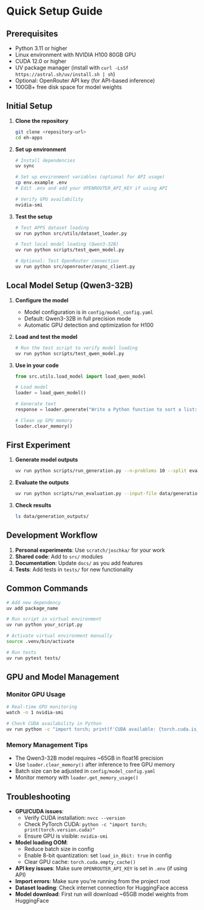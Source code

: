 # Quick Setup Guide

## Prerequisites

- Python 3.11 or higher
- Linux environment with NVIDIA H100 80GB GPU
- CUDA 12.0 or higher
- UV package manager (install with `curl -LsSf https://astral.sh/uv/install.sh | sh`)
- Optional: OpenRouter API key (for API-based inference)
- 100GB+ free disk space for model weights

## Initial Setup

1. **Clone the repository**
   ```bash
   git clone <repository-url>
   cd eh-apps
   ```

2. **Set up environment**
   ```bash
   # Install dependencies
   uv sync
   
   # Set up environment variables (optional for API usage)
   cp env.example .env
   # Edit .env and add your OPENROUTER_API_KEY if using API
   
   # Verify GPU availability
   nvidia-smi
   ```

3. **Test the setup**
   ```bash
   # Test APPS dataset loading
   uv run python src/utils/dataset_loader.py
   
   # Test local model loading (Qwen3-32B)
   uv run python scripts/test_qwen_model.py
   
   # Optional: Test OpenRouter connection
   uv run python src/openrouter/async_client.py
   ```

## Local Model Setup (Qwen3-32B)

1. **Configure the model**
   - Model configuration is in `config/model_config.yaml`
   - Default: Qwen3-32B in full precision mode
   - Automatic GPU detection and optimization for H100

2. **Load and test the model**
   ```bash
   # Run the test script to verify model loading
   uv run python scripts/test_qwen_model.py
   ```

3. **Use in your code**
   ```python
   from src.utils.load_model import load_qwen_model
   
   # Load model
   loader = load_qwen_model()
   
   # Generate text
   response = loader.generate("Write a Python function to sort a list:")
   
   # Clean up GPU memory
   loader.clear_memory()
   ```

## First Experiment

1. **Generate model outputs**
   ```bash
   uv run python scripts/run_generation.py --n-problems 10 --split eval
   ```

2. **Evaluate the outputs**
   ```bash
   uv run python scripts/run_evaluation.py --input-file data/generation_outputs/latest_file.json
   ```

3. **Check results**
   ```bash
   ls data/generation_outputs/
   ```

## Development Workflow

1. **Personal experiments**: Use `scratch/joschka/` for your work
2. **Shared code**: Add to `src/` modules
3. **Documentation**: Update `docs/` as you add features
4. **Tests**: Add tests in `tests/` for new functionality

## Common Commands

```bash
# Add new dependency
uv add package_name

# Run script in virtual environment
uv run python your_script.py

# Activate virtual environment manually
source .venv/bin/activate

# Run tests
uv run pytest tests/
```

## GPU and Model Management

### Monitor GPU Usage
```bash
# Real-time GPU monitoring
watch -n 1 nvidia-smi

# Check CUDA availability in Python
uv run python -c "import torch; print(f'CUDA available: {torch.cuda.is_available()}'); print(f'GPU count: {torch.cuda.device_count()}')"
```

### Memory Management Tips
- The Qwen3-32B model requires ~65GB in float16 precision
- Use `loader.clear_memory()` after inference to free GPU memory
- Batch size can be adjusted in `config/model_config.yaml`
- Monitor memory with `loader.get_memory_usage()`

## Troubleshooting

- **GPU/CUDA issues**: 
  - Verify CUDA installation: `nvcc --version`
  - Check PyTorch CUDA: `python -c "import torch; print(torch.version.cuda)"`
  - Ensure GPU is visible: `nvidia-smi`
- **Model loading OOM**: 
  - Reduce batch size in config
  - Enable 8-bit quantization: set `load_in_8bit: true` in config
  - Clear GPU cache: `torch.cuda.empty_cache()`
- **API key issues**: Make sure `OPENROUTER_API_KEY` is set in `.env` (if using API)
- **Import errors**: Make sure you're running from the project root
- **Dataset loading**: Check internet connection for HuggingFace access
- **Model download**: First run will download ~65GB model weights from HuggingFace 